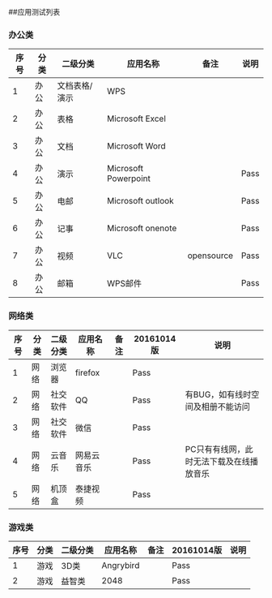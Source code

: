 ##应用测试列表

### 办公类

 序号|分类 | 二级分类 |应用名称 | 备注|说明
------------- | ------------- | ------------- |-------------| -------------| -------------
1|办公|文档表格/演示|WPS|
2|办公|表格|Microsoft Excel|
3|办公|文档|Microsoft Word|
4|办公|演示|Microsoft Powerpoint||Pass
5|办公|电邮|Microsoft outlook||Pass|
6|办公|记事|Microsoft onenote||Pass
7|办公|视频|VLC|opensource|Pass
8|办公|邮箱|WPS邮件||Pass|

### 网络类

 序号|分类 | 二级分类 |应用名称 | 备注|20161014版|说明
------------- | ------------- | ------------- |-------------| -------------| -------------| -------------
1|网络|浏览器|firefox||Pass|
2|网络|社交软件|QQ||Pass|有BUG，如有线时空间及相册不能访问
3|网络|社交软件|微信||Pass|
4|网络|云音乐|网易云音乐||Pass|PC只有有线网，此时无法下载及在线播放音乐
5|网络|机顶盒|泰捷视频||Pass


### 游戏类

 序号|分类 | 二级分类 |应用名称 | 备注|20161014版|说明
------------- | ------------- | ------------- |-------------| -------------| -------------| -------------
1|游戏|3D类|Angrybird||Pass|
2|游戏|益智类|2048||Pass








